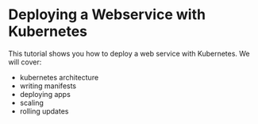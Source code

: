 # Deploying a Webservice with Kubernetes
This tutorial shows you how to deploy a web service with Kubernetes. We will cover:
- kubernetes architecture
- writing manifests
- deploying apps
- scaling
- rolling updates